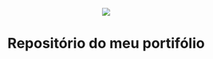 <p align="center">
<img src="https://i.postimg.cc/V62ZgLv7/frierencomida.jpg">
</p>

<h1 align="center">
Repositório do meu portifólio
</h1>
